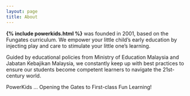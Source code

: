 ```yaml
---
layout: page
title: About
---
```


<b>{% include powerkids.html %}</b> was founded in 2001, based on the Fungates curriculum. We empower your little child’s early education by injecting play and care to stimulate your little one’s learning.

Guided by educational policies from Ministry of Education Malaysia and Jabatan Kebajikan Malaysia, we constantly keep up with best practices to ensure our students become competent learners to navigate the 21st-century world.

PowerKids … Opening the Gates to First-class Fun Learning!
